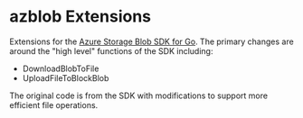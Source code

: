 # azblob Extensions

Extensions for the [Azure Storage Blob SDK for Go]. The primary changes are
around the "high level" functions of the SDK including:

- DownloadBlobToFile
- UploadFileToBlockBlob

The original code is from the SDK with modifications to support more efficient
file operations.

[Azure Storage Blob SDK for Go]: https://github.com/Azure/azure-storage-blob-go
